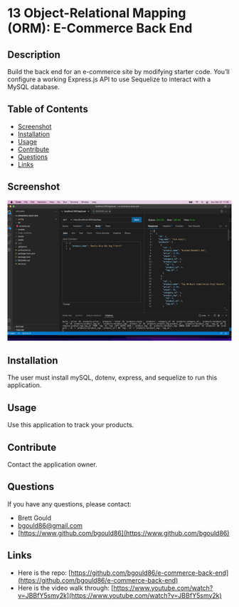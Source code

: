# 13 Object-Relational Mapping (ORM): E-Commerce Back End

## Description

Build the back end for an e-commerce site by modifying starter code. You’ll configure a working Express.js API to use Sequelize to interact with a MySQL database.

## Table of Contents

- [Screenshot](#screenshot)
- [Installation](#installation)
- [Usage](#usage)
- [Contribute](#contribute)
- [Questions](#questions)
- [Links](#links)

## Screenshot

![This e-commerce database allows you to view, update, and delete, products and so forth straight from vs code.](./images/screenshot.png)

## Installation

The user must install mySQL, dotenv, express, and sequelize to run this application.

## Usage

Use this application to track your products.

## Contribute

Contact the application owner.

## Questions

If you have any questions, please contact:

- Brett Gould
- bgould86@gmail.com
- [https://www.github.com/bgould86](https://www.github.com/bgould86)

## Links

- Here is the repo: [https://github.com/bgould86/e-commerce-back-end](https://github.com/bgould86/e-commerce-back-end)
- Here is the video walk through: [https://www.youtube.com/watch?v=JBBfY5smy2k](https://www.youtube.com/watch?v=JBBfY5smy2k)
